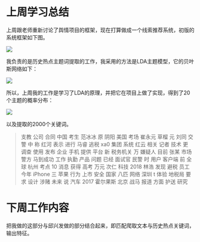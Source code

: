 # 上周学习总结

上周跟老师重新讨论了舆情项目的框架，现在打算做成一个线索推荐系统，初版的系统框架如下图。

![](https://ws3.sinaimg.cn/large/006tNbRwly1fxwqmtzevsj30zm0ewmyz.jpg)

我负责的是历史热点主题词提取的工作，我采用的方法是LDA主题模型，它的贝叶斯网络如下：

![](https://ws3.sinaimg.cn/large/006tNbRwly1fxwqr14x6hj30fw0bkjrz.jpg)

所以，上周我的工作是学习了LDA的原理，并把它在项目上做了实现，得到了20个主题的概率分布：

![](https://ws1.sinaimg.cn/large/006tNbRwly1fxwqvuq100j30m30mx74y.jpg)

以及提取的2000个关键词。

> 支教 公司 合同 中国 考生 范冰冰 原 阴阳 美国 考场 崔永元 草榴 元 刘同 交警 中 称 红河 表示 进行 马睿 逃税 xa0 集团 系统 红云 相关 记者 技术 更 调查 使用 发布 企业 手机 提供 平台 新 税务机关 万 嫌疑人 目前 张某 市场 警方 马到成功 工作 执勤 产品 问题 已经 面试官 民警 时 用户 客户端 前 全球 杭州 考点 10 消息 获得 高考 万元 次仁 科技 2018 林浩 发现 避税 员工 今年 iPhone 三 苹果 行为 上市 安全 国家 八匹 网络 深圳 t 体验 地税局 要求 设计 涉赌 未来 说 汽车 2017 霍尔果斯 北京 战马 报道 方面 护送 研究 

# 下周工作内容

把我做的这部分与邱兴发做的部分结合起来，即匹配爬取文本与历史热点关键词，输出特征。